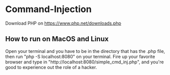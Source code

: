 # Command-Injection

Download PHP on https://www.php.net/downloads.php

## How to run on MacOS and Linux

Open your terminal and you have to be in the directory that has the .php file, then run "php -S localhost:8080" on your terminal. Fire up your favorite browser and type in "http://localhost:8080/simple_cmd_inj.php", and you're good to experience out the role of a hacker.
